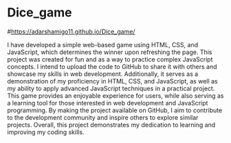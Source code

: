 # Dice_game

#https://adarshamigo11.github.io/Dice_game/

I have developed a simple web-based game using HTML, CSS, and JavaScript, which determines the winner upon refreshing the page. This project was created for fun and as a way to practice complex JavaScript concepts. I intend to upload the code to GitHub to share it with others and showcase my skills in web development. Additionally, it serves as a demonstration of my proficiency in HTML, CSS, and JavaScript, as well as my ability to apply advanced JavaScript techniques in a practical project. This game provides an enjoyable experience for users, while also serving as a learning tool for those interested in web development and JavaScript programming. By making the project available on GitHub, I aim to contribute to the development community and inspire others to explore similar projects. Overall, this project demonstrates my dedication to learning and improving my coding skills. 
